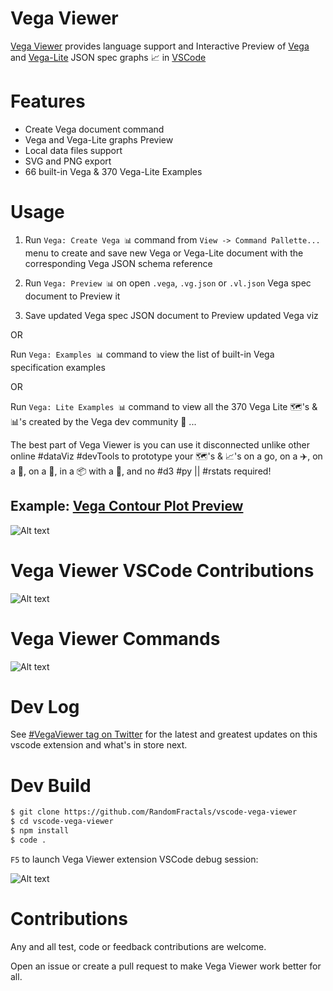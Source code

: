 # Vega Viewer

[Vega Viewer](https://marketplace.visualstudio.com/items?itemName=RandomFractalsInc.vscode-vega-viewer) provides language support and
Interactive Preview of [Vega](https://vega.github.io/vega/) 
and [Vega-Lite](https://vega.github.io/vega-lite/) JSON spec graphs 📈
in [VSCode](https://github.com/Microsoft/vscode)

# Features

- Create Vega document command
- Vega and Vega-Lite graphs Preview
- Local data files support
- SVG and PNG export
- 66 built-in Vega & 370 Vega-Lite Examples

# Usage 

1. Run `Vega: Create Vega 📊` command from `View -> Command Pallette...` menu 
to create and save new Vega or Vega-Lite document with the corresponding Vega JSON schema reference

2. Run `Vega: Preview 📊` on open `.vega`, `.vg.json` or `.vl.json` Vega spec document to Preview it

3. Save updated Vega spec JSON document to Preview updated Vega viz

OR

Run `Vega: Examples 📊` command to view the list of built-in Vega specification examples

OR 

Run `Vega: Lite Examples 📊` command to view all the 370 Vega Lite 🗺️'s & 📊's created by the Vega dev community 🤗
...

The best part of Vega Viewer is you can use it disconnected unlike other online #dataViz #devTools to prototype your 🗺️'️s & 📈's on a go, on a ✈️, on a 🚄, on a 🚤, in a 📦 with a 🐐, and no #d3 #py || #rstats required!

## Example: [Vega Contour Plot Preview](https://vega.github.io/vega/examples/contour-plot/)

![Alt text](https://github.com/RandomFractals/vscode-vega-viewer/blob/master/images/vega-viewer-contour.png?raw=true 
 "Vega Viewer Contour Plot Preview")

# Vega Viewer VSCode Contributions

![Alt text](https://github.com/RandomFractals/vscode-vega-viewer/blob/master/images/vega-viewer-contribs-3.0.png?raw=true 
 "Vega Viewer VSCode Contributions")

# Vega Viewer Commands

![Alt text](https://github.com/RandomFractals/vscode-vega-viewer/blob/master/images/vega-viewer-commands.png?raw=true 
 "Vega Viewer VSCode Commands")

# Dev Log

See [#VegaViewer tag on Twitter](https://twitter.com/hashtag/vegaviewer?f=tweets&vertical=default&src=hash) for the latest and greatest updates on this vscode extension and what's in store next.

# Dev Build

```bash
$ git clone https://github.com/RandomFractals/vscode-vega-viewer
$ cd vscode-vega-viewer
$ npm install
$ code .
```
`F5` to launch Vega Viewer extension VSCode debug session:

![Alt text](https://github.com/RandomFractals/vscode-vega-viewer/blob/master/images/vscode-vega-viewer-dev-screen.png?raw=true 
 "Vega Viewer Dev Preview")

# Contributions

Any and all test, code or feedback contributions are welcome. 

Open an issue or create a pull request to make Vega Viewer work better for all. 